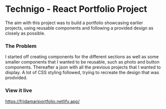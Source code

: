 # Technigo - React Portfolio Project

The aim with this project was to build a portfolio showcasing earlier projects, using reusable components and following a provided design as closely as possible.

### The Problem

I started off creating components for the different sections as well as some smaller components that I wanted to be reusable, such as photo and button components. Thereafter a json with all the previous projects that I wanted to display. A lot of CSS styling followed, trying to recreate the design that was prodvided.

### View it live

https://fridamariportfolio.netlify.app/
